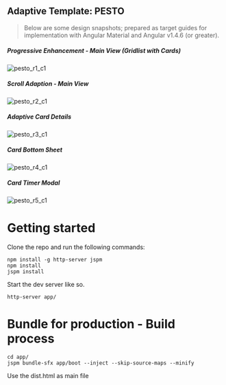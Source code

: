 ## Adaptive Template: PESTO

> Below are some design snapshots; prepared as target guides for implementation with Angular Material and Angular v1.4.6 (or greater).


##### Progressive Enhancement - Main View (Gridlist with Cards)

![pesto_r1_c1](https://cloud.githubusercontent.com/assets/210413/9977754/00256750-5ed8-11e5-945b-8f330704177c.jpg)


##### Scroll Adaption - Main View

![pesto_r2_c1](https://cloud.githubusercontent.com/assets/210413/9977757/1f82def2-5ed8-11e5-9632-58f99ab31022.jpg)


##### Adaptive Card Details

![pesto_r3_c1](https://cloud.githubusercontent.com/assets/210413/9977759/3145d522-5ed8-11e5-9678-c51768e4b291.jpg)


##### Card Bottom Sheet

![pesto_r4_c1](https://cloud.githubusercontent.com/assets/210413/9977761/488cdb5e-5ed8-11e5-9e71-b9268bb4e6c6.jpg)


##### Card Timer Modal

![pesto_r5_c1](https://cloud.githubusercontent.com/assets/210413/9977762/4b626114-5ed8-11e5-94f3-bfb08dba3850.jpg)


# Getting started

Clone the repo and run the following commands:

```
npm install -g http-server jspm
npm install
jspm install
```

Start the dev server like so.

```
http-server app/
```


# Bundle for production - Build process

```
cd app/
jspm bundle-sfx app/boot --inject --skip-source-maps --minify
```

Use the dist.html as main file
